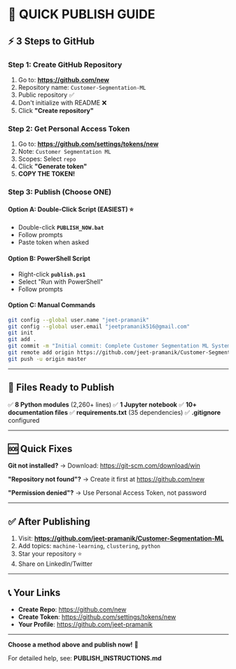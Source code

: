 # 🚀 QUICK PUBLISH GUIDE

## ⚡ 3 Steps to GitHub

### Step 1: Create GitHub Repository
1. Go to: **https://github.com/new**
2. Repository name: `Customer-Segmentation-ML`
3. Public repository ✅
4. Don't initialize with README ❌
5. Click **"Create repository"**

### Step 2: Get Personal Access Token
1. Go to: **https://github.com/settings/tokens/new**
2. Note: `Customer Segmentation ML`
3. Scopes: Select `repo`
4. Click **"Generate token"**
5. **COPY THE TOKEN!**

### Step 3: Publish (Choose ONE)

#### Option A: Double-Click Script (EASIEST) ⭐
- Double-click **`PUBLISH_NOW.bat`**
- Follow prompts
- Paste token when asked

#### Option B: PowerShell Script
- Right-click **`publish.ps1`**
- Select "Run with PowerShell"
- Follow prompts

#### Option C: Manual Commands
```bash
git config --global user.name "jeet-pramanik"
git config --global user.email "jeetpramanik516@gmail.com"
git init
git add .
git commit -m "Initial commit: Complete Customer Segmentation ML System"
git remote add origin https://github.com/jeet-pramanik/Customer-Segmentation-ML.git
git push -u origin master
```

---

## 📁 Files Ready to Publish

✅ **8 Python modules** (2,260+ lines)
✅ **1 Jupyter notebook**
✅ **10+ documentation files**
✅ **requirements.txt** (35 dependencies)
✅ **.gitignore** configured

---

## 🆘 Quick Fixes

**Git not installed?**
→ Download: https://git-scm.com/download/win

**"Repository not found"?**
→ Create it first at https://github.com/new

**"Permission denied"?**
→ Use Personal Access Token, not password

---

## ✅ After Publishing

1. Visit: **https://github.com/jeet-pramanik/Customer-Segmentation-ML**
2. Add topics: `machine-learning`, `clustering`, `python`
3. Star your repository ⭐
4. Share on LinkedIn/Twitter

---

## 📞 Your Links

- **Create Repo**: https://github.com/new
- **Create Token**: https://github.com/settings/tokens/new
- **Your Profile**: https://github.com/jeet-pramanik

---

**Choose a method above and publish now!** 🎉

For detailed help, see: **PUBLISH_INSTRUCTIONS.md**
